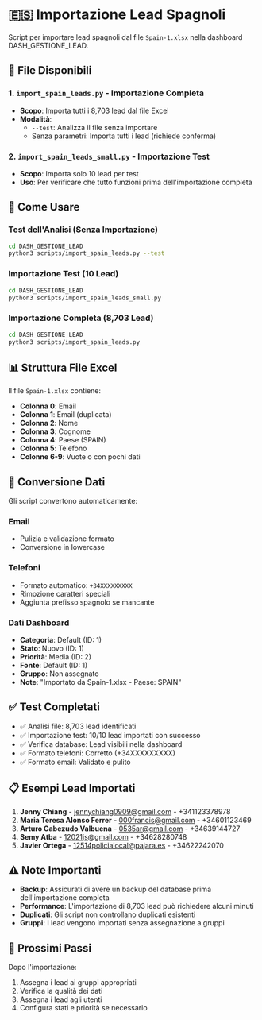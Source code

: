 # 🇪🇸 Importazione Lead Spagnoli

Script per importare lead spagnoli dal file `Spain-1.xlsx` nella dashboard DASH_GESTIONE_LEAD.

## 📁 File Disponibili

### 1. `import_spain_leads.py` - Importazione Completa
- **Scopo**: Importa tutti i 8,703 lead dal file Excel
- **Modalità**: 
  - `--test`: Analizza il file senza importare
  - Senza parametri: Importa tutti i lead (richiede conferma)

### 2. `import_spain_leads_small.py` - Importazione Test
- **Scopo**: Importa solo 10 lead per test
- **Uso**: Per verificare che tutto funzioni prima dell'importazione completa

## 🚀 Come Usare

### Test dell'Analisi (Senza Importazione)
```bash
cd DASH_GESTIONE_LEAD
python3 scripts/import_spain_leads.py --test
```

### Importazione Test (10 Lead)
```bash
cd DASH_GESTIONE_LEAD
python3 scripts/import_spain_leads_small.py
```

### Importazione Completa (8,703 Lead)
```bash
cd DASH_GESTIONE_LEAD
python3 scripts/import_spain_leads.py
```

## 📊 Struttura File Excel

Il file `Spain-1.xlsx` contiene:
- **Colonna 0**: Email
- **Colonna 1**: Email (duplicata)
- **Colonna 2**: Nome
- **Colonna 3**: Cognome
- **Colonna 4**: Paese (SPAIN)
- **Colonna 5**: Telefono
- **Colonne 6-9**: Vuote o con pochi dati

## 🔄 Conversione Dati

Gli script convertono automaticamente:

### Email
- Pulizia e validazione formato
- Conversione in lowercase

### Telefoni
- Formato automatico: `+34XXXXXXXXX`
- Rimozione caratteri speciali
- Aggiunta prefisso spagnolo se mancante

### Dati Dashboard
- **Categoria**: Default (ID: 1)
- **Stato**: Nuovo (ID: 1)
- **Priorità**: Media (ID: 2)
- **Fonte**: Default (ID: 1)
- **Gruppo**: Non assegnato
- **Note**: "Importato da Spain-1.xlsx - Paese: SPAIN"

## ✅ Test Completati

- ✅ Analisi file: 8,703 lead identificati
- ✅ Importazione test: 10/10 lead importati con successo
- ✅ Verifica database: Lead visibili nella dashboard
- ✅ Formato telefoni: Corretto (+34XXXXXXXXX)
- ✅ Formato email: Validato e pulito

## 📋 Esempi Lead Importati

1. **Jenny Chiang** - jennychiang0909@gmail.com - +341123378978
2. **Maria Teresa Alonso Ferrer** - 000francis@gmail.com - +34601123469
3. **Arturo Cabezudo Valbuena** - 0535ar@gmail.com - +34639144727
4. **Semy Atba** - 12021js@gmail.com - +34628280748
5. **Javier Ortega** - 12514policialocal@pajara.es - +34622242070

## ⚠️ Note Importanti

- **Backup**: Assicurati di avere un backup del database prima dell'importazione completa
- **Performance**: L'importazione di 8,703 lead può richiedere alcuni minuti
- **Duplicati**: Gli script non controllano duplicati esistenti
- **Gruppi**: I lead vengono importati senza assegnazione a gruppi

## 🎯 Prossimi Passi

Dopo l'importazione:
1. Assegna i lead ai gruppi appropriati
2. Verifica la qualità dei dati
3. Assegna i lead agli utenti
4. Configura stati e priorità se necessario


